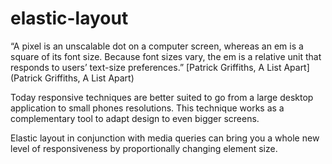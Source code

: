 elastic-layout
==============

“A pixel is an unscalable dot on a computer screen, whereas an em is a square of its font size. Because font sizes vary, the em is a relative unit that responds to users’ text-size preferences.”
[Patrick Griffiths, A List Apart](Patrick Griffiths, A List Apart)

Today responsive techniques are better suited to go from a large desktop application to small phones resolutions. This technique works as a complementary tool to adapt design to even bigger screens.

Elastic layout in conjunction with media queries can bring you a whole new level of responsiveness by proportionally changing element size.